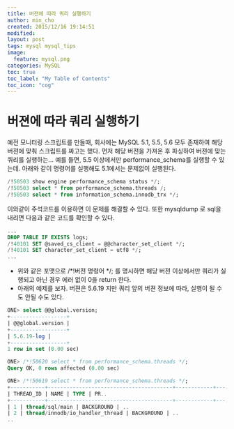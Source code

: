 ```yaml
---
title: 버젼에 따라 쿼리 실행하기
author: min_cho
created: 2015/12/16 19:14:51
modified:
layout: post
tags: mysql mysql_tips
image:
  feature: mysql.png
categories: MySQL
toc: true
toc_label: "My Table of Contents"
toc_icon: "cog"
---
```



# 버젼에 따라 쿼리 실행하기

예전 모니터링 스크립트를 만들때, 회사에는 MySQL 5.1, 5.5, 5.6 모두 존재하여 해당 버젼에 맞춰 스크립트를 짜고는 했다.
먼저 해당 버젼을 가져온 후 파싱하여 버젼에 맞는 쿼리를 실행하는...
예를 들면, 5.5 이상에서만 performance_schema를 실행할 수 있는데.
아래와 같이 명령어를 실행해도 5.1에서는 문제없이 실행된다.

```sql
/!50503 show engine performance_schema status */;
/!50503 select * from performance_schema.threads /;
/!50503 select * from information_schema.innodb_trx */;
```

이와같이 주석코드를 이용하면 이 문제를 해결할 수 있다. 또한 mysqldump 로 sql을 내리면 다음과 같은 코드를 확인할 수 있다.

```sql
...
DROP TABLE IF EXISTS logs;
/!40101 SET @saved_cs_client = @@character_set_client */;
/!40101 SET character_set_client = utf8 */;
...
```

* 위와 같은 포맷으로 /*!버젼 명령어 */; 를 명시하면 해당 버젼 이상에서만 쿼리가 실행되고 아닌 경우 에러 없이 0을 return 한다.
* 아래의 예제를 보자. 버젼은 5.6.19 지만 쿼리 앞의 버젼 정보에 따라, 실행이 될 수도 안될 수도 있다.

```sql
ONE> select @@global.version;
+------------------+
| @@global.version |
+------------------+
| 5.6.19-log |
+------------------+
1 row in set (0.00 sec)

ONE> /*!50620 select * from performance_schema.threads */;
Query OK, 0 rows affected (0.00 sec)

ONE> /*!50619 select * from performance_schema.threads */;
+-----------+----------------------------------------+------------+---..
| THREAD_ID | NAME | TYPE | PR..
+-----------+----------------------------------------+------------+---..
| 1 | thread/sql/main | BACKGROUND | ..
| 2 | thread/innodb/io_handler_thread | BACKGROUND | ..
..
```
